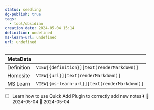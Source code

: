 ```yaml
---
status: seedling
dg-publish: true
tags:
  - tool/obsidian
creation_date: 2024-05-04 15:14
definition: undefined
ms-learn-url: undefined
url: undefined
---
```

| MetaData   |                                              |
| ---------- | -------------------------------------------- |
| Definition | `VIEW[{definition}][text(renderMarkdown)]`   |
| Homesite   | `VIEW[{url}][text(renderMarkdown)]`          |
| MS Learn   | `VIEW[{ms-learn-url}][text(renderMarkdown)]` |
- [ ] Learn how to use Quick Add Plugin to correctly add  new notes ⏬ 🛫 2024-05-04 📅 2024-05-04